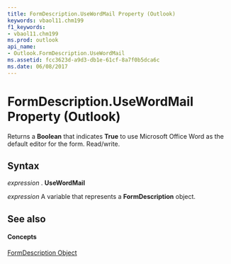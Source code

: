 ```yaml
---
title: FormDescription.UseWordMail Property (Outlook)
keywords: vbaol11.chm199
f1_keywords:
- vbaol11.chm199
ms.prod: outlook
api_name:
- Outlook.FormDescription.UseWordMail
ms.assetid: fcc3623d-a9d3-db1e-61cf-8a7f0b5dca6c
ms.date: 06/08/2017
---
```



# FormDescription.UseWordMail Property (Outlook)

Returns a  **Boolean** that indicates **True** to use Microsoft Office Word as the default editor for the form. Read/write.


## Syntax

 _expression_ . **UseWordMail**

 _expression_ A variable that represents a **FormDescription** object.


## See also


#### Concepts


[FormDescription Object](Outlook.FormDescription.md)

